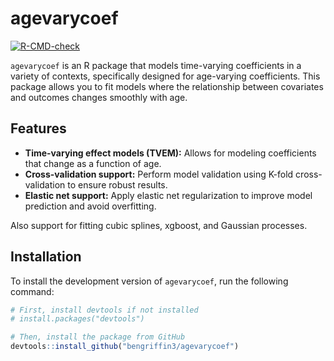 # agevarycoef

<!-- badges: start -->
[![R-CMD-check](https://github.com/bengriffin3/agevarycoef/actions/workflows/R-CMD-check.yaml/badge.svg)](https://github.com/bengriffin3/agevarycoef/actions/workflows/R-CMD-check.yaml)
<!-- badges: end -->

`agevarycoef` is an R package that models time-varying coefficients in a variety of contexts, specifically designed for age-varying coefficients. This package allows you to fit models where the relationship between covariates and outcomes changes smoothly with age.

## Features

- **Time-varying effect models (TVEM):** Allows for modeling coefficients that change as a function of age.
- **Cross-validation support:** Perform model validation using K-fold cross-validation to ensure robust results.
- **Elastic net support:** Apply elastic net regularization to improve model prediction and avoid overfitting.

Also support for fitting cubic splines, xgboost, and Gaussian processes.


## Installation

To install the development version of `agevarycoef`, run the following command:

```r
# First, install devtools if not installed
# install.packages("devtools")

# Then, install the package from GitHub
devtools::install_github("bengriffin3/agevarycoef")
